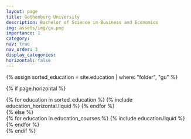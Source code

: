 ```yaml
---
layout: page
title: Gothenburg University
description: Bachelor of Science in Business and Economics
img: assets/img/gu.png
importance: 1
category:
nav: true
nav_order: 3
display_categories:
horizontal: false
---
```

<!-- markdownlint-disable MD033 -->

<div class="education">
<!-- Display projects without categories -->

{% assign sorted_education = site.education | where: "folder", "gu" %}

  <!-- Generate cards for each project -->

{% if page.horizontal %}

  <div class="container">
    <div class="row row-cols-1 row-cols-md-2">
    {% for education in sorted_education %}
      {% include education_horizontal.liquid %}
    {% endfor %}
    </div>
  </div>
{% else %}
  <div class="row row-cols-1 row-cols-md-3">
    {% for education in education_courses %}
      {% include education.liquid %}
    {% endfor %}
  </div>
{% endif %}
</div>
